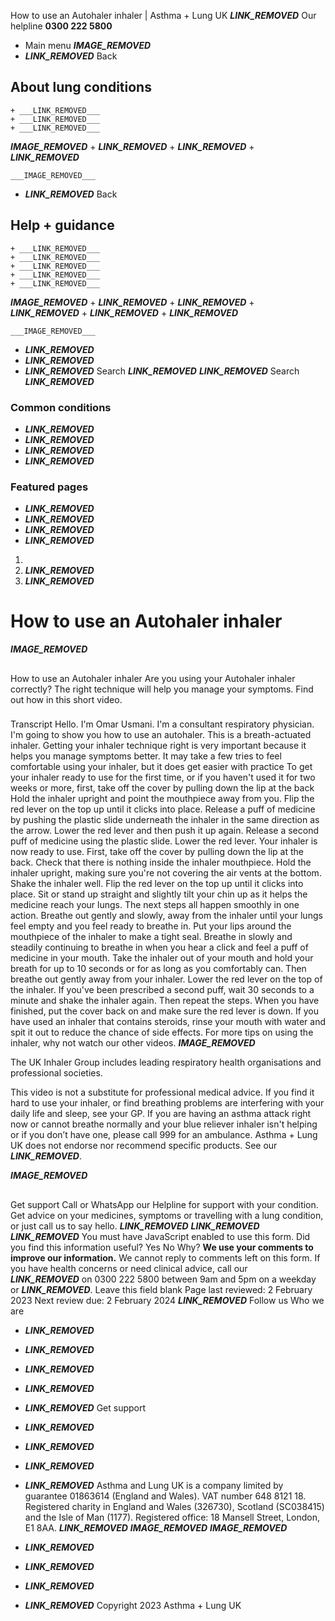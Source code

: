 
How to use an Autohaler inhaler | Asthma + Lung UK
 ___LINK_REMOVED___
 Our helpline **0300 222 5800**
* Main menu
___IMAGE_REMOVED___
* ___LINK_REMOVED___
 Back
 
## About lung conditions
	+ ___LINK_REMOVED___
	+ ___LINK_REMOVED___
	+ ___LINK_REMOVED___
___IMAGE_REMOVED___
	+ ___LINK_REMOVED___
	+ ___LINK_REMOVED___
	+ ___LINK_REMOVED___
	
	
	___IMAGE_REMOVED___
* ___LINK_REMOVED___
 Back
 
## Help + guidance
	+ ___LINK_REMOVED___
	+ ___LINK_REMOVED___
	+ ___LINK_REMOVED___
	+ ___LINK_REMOVED___
	+ ___LINK_REMOVED___
___IMAGE_REMOVED___
	+ ___LINK_REMOVED___
	+ ___LINK_REMOVED___
	+ ___LINK_REMOVED___
	+ ___LINK_REMOVED___
	+ ___LINK_REMOVED___
	
	
	___IMAGE_REMOVED___
* ___LINK_REMOVED___
* ___LINK_REMOVED___
* ___LINK_REMOVED___
Search
___LINK_REMOVED___ 
 ___LINK_REMOVED___
Search
___LINK_REMOVED___
### Common conditions
* ___LINK_REMOVED___
* ___LINK_REMOVED___
* ___LINK_REMOVED___
* ___LINK_REMOVED___
### Featured pages
* ___LINK_REMOVED___
* ___LINK_REMOVED___
* ___LINK_REMOVED___
* ___LINK_REMOVED___
1. 
3. ___LINK_REMOVED___
5. ___LINK_REMOVED___
# How to use an Autohaler inhaler
___IMAGE_REMOVED___
## 
 How to use an Autohaler inhaler
Are you using your Autohaler inhaler correctly? The right technique will help you manage your symptoms. Find out how in this short video.
 
### 
 Transcript
Hello. I'm Omar Usmani. I'm a consultant respiratory physician. I'm going to show you how to use an autohaler. This is a breath-actuated inhaler. Getting your inhaler technique right is very important because it helps you manage symptoms better. It may take a few tries to feel comfortable using your inhaler, but it does get easier with practice To get your inhaler ready to use for the first time, or if you haven't used it for two weeks or more, first, take off the cover by pulling down the lip at the back Hold the inhaler upright and point the mouthpiece away from you. Flip the red lever on the top up until it clicks into place. Release a puff of medicine by pushing the plastic slide underneath the inhaler in the same direction as the arrow. Lower the red lever and then push it up again. Release a second puff of medicine using the plastic slide. Lower the red lever. Your inhaler is now ready to use. First, take off the cover by pulling down the lip at the back. Check that there is nothing inside the inhaler mouthpiece. Hold the inhaler upright, making sure you're not covering the air vents at the bottom. Shake the inhaler well. Flip the red lever on the top up until it clicks into place. Sit or stand up straight and slightly tilt your chin up as it helps the medicine reach your lungs. The next steps all happen smoothly in one action. Breathe out gently and slowly, away from the inhaler until your lungs feel empty and you feel ready to breathe in. Put your lips around the mouthpiece of the inhaler to make a tight seal. Breathe in slowly and steadily continuing to breathe in when you hear a click and feel a puff of medicine in your mouth. Take the inhaler out of your mouth and hold your breath for up to 10 seconds or for as long as you comfortably can. Then breathe out gently away from your inhaler. Lower the red lever on the top of the inhaler. If you've been prescribed a second puff, wait 30 seconds to a minute and shake the inhaler again. Then repeat the steps. When you have finished, put the cover back on and make sure the red lever is down. If you have used an inhaler that contains steroids, rinse your mouth with water and spit it out to reduce the chance of side effects. For more tips on using the inhaler, why not watch our other videos.
___IMAGE_REMOVED___
 
 The UK Inhaler Group includes leading respiratory health organisations and professional societies.
 
 
This video is not a substitute for professional medical advice. If you find it hard to use your inhaler, or find breathing problems are interfering with your daily life and sleep, see your GP. If you are having an asthma attack right now or cannot breathe normally and your blue reliever inhaler isn't helping or if you don’t have one, please call 999 for an ambulance. Asthma + Lung UK does not endorse nor recommend specific products. See our ___LINK_REMOVED___.
 
___IMAGE_REMOVED___
## 
 Get support
Call or WhatsApp our Helpline for support with your condition. Get advice on your medicines, symptoms or travelling with a lung condition, or just call us to say hello.
___LINK_REMOVED___
___LINK_REMOVED___
___LINK_REMOVED___
You must have JavaScript enabled to use this form.
Did you find this information useful?
Yes
No
Why?
**We use your comments to improve our information.** We cannot reply to comments left on this form. If you have health concerns or need clinical advice, call our ___LINK_REMOVED___ on 0300 222 5800 between 9am and 5pm on a weekday or ___LINK_REMOVED___.
Leave this field blank
Page last reviewed: 
2 February 2023
Next review due: 
2 February 2024
 ___LINK_REMOVED___
Follow us
 Who we are
 
* ___LINK_REMOVED___
* ___LINK_REMOVED___
* ___LINK_REMOVED___
* ___LINK_REMOVED___
* ___LINK_REMOVED___
 Get support
 
* ___LINK_REMOVED___
* ___LINK_REMOVED___
* ___LINK_REMOVED___
* ___LINK_REMOVED___
Asthma and Lung UK is a company limited by guarantee 01863614 (England and Wales). VAT number 648 8121 18.
Registered charity in England and Wales (326730), Scotland (SC038415) and the Isle of Man (1177). Registered office: 18 Mansell Street, London, E1 8AA.
___LINK_REMOVED___
___IMAGE_REMOVED___
___IMAGE_REMOVED___
* ___LINK_REMOVED___
* ___LINK_REMOVED___
* ___LINK_REMOVED___
* ___LINK_REMOVED___
 Copyright 2023 Asthma + Lung UK
 
